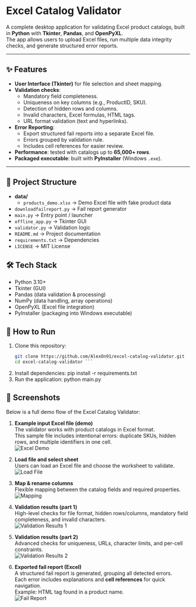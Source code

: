 # Excel Catalog Validator

A complete desktop application for validating Excel product catalogs, built in **Python** with **Tkinter**, **Pandas**, and **OpenPyXL**.  
The app allows users to upload Excel files, run multiple data integrity checks, and generate structured error reports.

---

## ✨ Features
- **User Interface (Tkinter)** for file selection and sheet mapping.
- **Validation checks**:
  - Mandatory field completeness.
  - Uniqueness on key columns (e.g., ProductID, SKU).
  - Detection of hidden rows and columns.
  - Invalid characters, Excel formulas, HTML tags.
  - URL format validation (text and hyperlinks).
- **Error Reporting**:
  - Export structured fail reports into a separate Excel file.
  - Errors grouped by validation rule.
  - Includes cell references for easier review.
- **Performance**: tested with catalogs up to **65,000+ rows**.
- **Packaged executable**: built with **PyInstaller** (Windows `.exe`).
---

## 📂 Project Structure

- **data/**
  - `products_demo.xlsx` → Demo Excel file with fake product data
- `downloadfailreport.py` → Fail report generator
- `main.py` → Entry point / launcher
- `offline_app.py` → Tkinter GUI
- `validator.py` → Validation logic
- `README.md` → Project documentation
- `requirements.txt` → Dependencies
- `LICENSE` → MIT License

## 🛠 Tech Stack
- Python 3.10+
- Tkinter (GUI)
- Pandas (data validation & processing)
- NumPy (data handling, array operations)
- OpenPyXL (Excel file integration)
- PyInstaller (packaging into Windows executable)

## 🚀 How to Run 

1. Clone this repository:
   ```bash
   git clone https://github.com/AlexOn91/excel-catalog-validator.git
   cd excel-catalog-validator ```
3. Install dependencies:
    pip install -r requirements.txt
4. Run the application:
    python main.py
    
## 📸 Screenshots

Below is a full demo flow of the Excel Catalog Validator:

1. **Example input Excel file (demo)**  
   The validator works with product catalogs in Excel format.  
   This sample file includes intentional errors: duplicate SKUs, hidden rows, and multiple identifiers in one cell.  
   ![Excel Demo](docs/screenshots/excel_demo.png)

2. **Load file and select sheet**  
   Users can load an Excel file and choose the worksheet to validate.  
   ![Load File](docs/screenshots/load_file.png)

3. **Map & rename columns**  
   Flexible mapping between the catalog fields and required properties.  
   ![Mapping](docs/screenshots/map_columns.png)

4. **Validation results (part 1)**  
   High-level checks for file format, hidden rows/columns, mandatory field completeness, and invalid characters.  
   ![Validation Results 1](docs/screenshots/results_part1.png)

5. **Validation results (part 2)**  
   Advanced checks for uniqueness, URLs, character limits, and per-cell constraints.  
   ![Validation Results 2](docs/screenshots/results_part2.png)

6. **Exported fail report (Excel)**  
   A structured fail report is generated, grouping all detected errors.  
   Each error includes explanations and **cell references** for quick navigation.  
   Example: HTML tag found in a product name.  
   ![Fail Report](docs/screenshots/fail_report.png)
